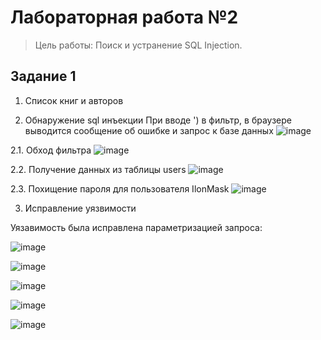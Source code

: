 # Лабораторная работа №2
> Цель работы: Поиск и устранение SQL Injection.
## Задание 1

1. Список книг и авторов


2. Обнаружение sql инъекции
При вводе ') в фильтр, в браузере выводится сообщение об ошибке и запрос к базе данных
![image](https://user-images.githubusercontent.com/82168526/146244103-48183326-514a-447f-b4ae-6ecd8ef41887.png)

2.1. Обход фильтра
![image](https://user-images.githubusercontent.com/82168526/146244120-fa631d05-9899-48c1-9cdd-2422fd31aab0.png)


2.2. Получение данных из таблицы users
![image](https://user-images.githubusercontent.com/82168526/146244144-31241a8a-2a14-4488-b617-2621262b4286.png)

2.3. Похищение пароля для пользователя IlonMask
![image](https://user-images.githubusercontent.com/82168526/146244157-80ed99d1-130e-4a12-8a08-a90eb4130b5b.png)

3. Исправление уязвимости

Уязавимость была исправлена параметризацией запроса:

![image](https://user-images.githubusercontent.com/82168526/146245039-fd80ad0e-7de3-4904-b402-c611ed01fde2.png)

![image](https://user-images.githubusercontent.com/82168526/146244180-986ca404-7e3e-482d-ae7d-0f9734d429e9.png)

![image](https://user-images.githubusercontent.com/82168526/146244194-e6aa3b13-c840-4de5-b012-5853587504ef.png)

![image](https://user-images.githubusercontent.com/82168526/146244215-0486c01d-96d4-4d17-ac5d-8cf5256d84ed.png)

![image](https://user-images.githubusercontent.com/82168526/146244227-719d0089-8018-4f45-a777-cf8ca160567d.png)
